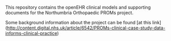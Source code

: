 This repository contains the openEHR clinical models and supporting documents for the Northumbria Orthopaedic PROMs project.

Some background information about the project can be found [at this link] (http://content.digital.nhs.uk/article/6542/PROMs-clinical-case-study-data-informs-clinical-practice)
